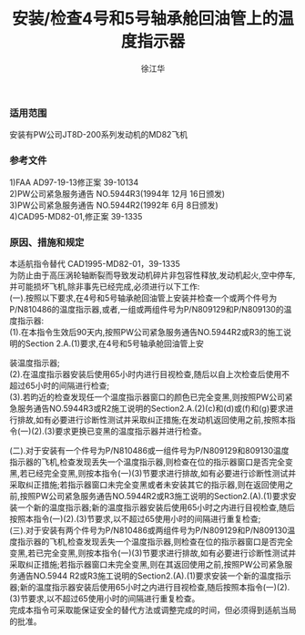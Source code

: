 ﻿---
amendno: 39-2031  
cadno: CAD1997-MD82-05  
title: 安装/检查4号和5号轴承舱回油管上的温度指示器  
publishdate: 1997-10-09  
effdate: 1997-10-17  
acmodels: ["MD82"]  
tags: []  
engs: ["JT8D-200"]  
pns: ["810486","809129","809130"]  
mfrs: ["普惠","麦道"]  
admins: 东北管理局  
author: 徐江华  
---
  
### 适用范围  
安装有PW公司JT8D-200系列发动机的MD82飞机  
  
<!--more-->  
### 参考文件  
  1)FAA AD97-19-13修正案 39-10134  
  2)PW公司紧急服务通告 NO.5944R3(1994年 12月 16日颁发)  
  3)PW公司紧急服务通告 NO.5944R2(1992年 6月 8日颁发)  
4)CAD95-MD82-01,修正案 39-1335  
  
### 原因、措施和规定  

  本适航指令替代 CAD1995-MD82-01，39-1335  
为防止由于高压涡轮轴断裂而导致发动机碎片非包容性释放,发动机起火,空中停车,并可能损坏飞机,除非事先已经完成,必须进行以下工作:  
(一).按照以下要求,在4号和5号轴承舱回油管上安装并检查一个或两个件号为P/N810486的温度指示器,或者,一组或两组件号为P/N809129和P/N809130的温度指示器:  
(1).在本指令生效后90天内,按照PW公司紧急服务通告NO.5944R2或R3的施工说明的Section 2.A.(1)要求,在4号和5号轴承舱回油管上安  
  
装温度指示器;  
(2).在温度指示器安装后使用65小时内进行目视检查,随后以自上次检查后使用不超过65小时的间隔进行检查;  
 (3).若昀近的检查发现任一个温度指示器窗口的颜色已完全变黑,则按照PW公司紧急服务通告NO.5944R3或R2施工说明的Section2.A.(2)(c)和(d)或(f)和(g)要求进行排故,如有必要进行诊断性测试并采取纠正措施;在发动机返回使用之前,按照本指令(一)(2).(3)要求更换已变黑的温度指示器并进行检查。  
  
 (二).对于安装有一个件号为P/N810486或一组件号为P/N809129和809130温度指示器的飞机,检查发现丢失一个温度指示器,则检查在位的指示器窗口是否完全变黑,若已经完全变黑,则按本指令(一)(3)节要求进行排故,如有必要进行诊断性测试并采取纠正措施;若指示器窗口未完全变黑或者未安装其它的指示器,则在返回使用之前,按照PW公司紧急服务通告NO.5944R2或R3施工说明的Section2.(A).(1)要求安装一个新的温度指示器;新的温度指示器安装后使用65小时之内进行目视检查,随后按照本指令(一)(2).(3)节要求,以不超过65使用小时的间隔进行重复检查;  
 (三).对于安装有两个件号为P/N810486或两组件号为P/N809129和P/N809130温度指示器的飞机,检查发现丢失一个温度指示器,则检查在位的指示器窗口是否完全变黑,若已完全变黑,则按本指令(一)(3)节要求进行排故,如有必要进行诊断性测试并采取纠正措施;若指示器窗口未完全变黑,则在其返回使用之前,按照PW公司紧急服务通告NO.5944 R2或R3施工说明的Section2.(A).(1)要求安装一个新的温度指示器;新的温度指示器安装后使用65小时之内进行目视检查,随后按照本指令(一)(2).(3)节要求,以不超过65使用小时的间隔进行重复检查。  
  完成本指令可采取能保证安全的替代方法或调整完成的时间，但必须得到适航当局的批准。  
